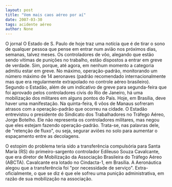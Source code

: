 ```yaml
---
layout: post
title: "Vem mais caos aéreo por aí"
date: 2007-03-30
tags: acidente aéreo
author: None
---
```

O jornal O Estado de S. Paulo de hoje traz uma notícia que é de tirar o sono de qualquer pessoa que pense em entrar num avião nos próximos dias, semanas, talvez meses. Os controladores de vôo, alegando que estão sendo vítimas de punições no trabalho, estão dispostos a entrar em greve de verdade. 
Sim, porque, até agora, em nenhum momento a categoria admitiu estar em greve. No máximo, operação-padrão, monitorando um número máximo de 14&nbsp;aeronaves (padrão recomendado internacionalmente mas que era regularmente extrapolado no controle aéreo brasileiro). 
Segundo o Estadão, além de um indicativo de greve para segunda-feira que foi aprovado pelos controladores civis do Rio de Janeiro, há uma mobilização dos militares em alguns pontos do País. Hoje, em Brasília,&nbsp;deve haver uma manifestação. Na quinta-feira,&nbsp;6 vôos de Manaus&nbsp;sofreram atrasos com a operação-padrão que ocorreu na cidade. O Estadão entrevistou o presidente do Sindicato dos Trabalhadores no Tráfego Aéreo, Jorge Botelho. Ele não representa os controladores militares, mas negou que&nbsp;eles estejam fazendo operação-padrão. Trata-se, nas palavras dele, de&nbsp;\"retenção de fluxo\", ou seja,&nbsp;segurar aviões no solo para aumentar o espaçamento entre as decolagens. 

O estopim do problema teria sido a transferência compulsória para Santa Maria (RS) do primeiro-sargento controlador Edileuso Souza Cavalcante, que era diretor de Mobilização da Associação Brasileira do Tráfego Aéreo (ABCTA). Cavalcante era lotado no Cindacta-1, em Brasília. A Aeronáutica alegou que a transferência foi \"por necessidade de serviço\". Extra-oficialmente, o que se diz é que ele&nbsp;sofreu&nbsp;uma punição administrativa, em razão de sua mobilização na associação. 